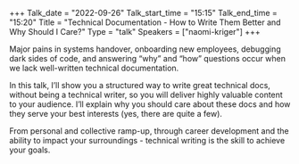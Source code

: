 +++
Talk_date = "2022-09-26"
Talk_start_time = "15:15"
Talk_end_time = "15:20"
Title = "Technical Documentation - How to Write Them Better and Why Should I Care?"
Type = "talk"
Speakers = ["naomi-kriger"]
+++

Major pains in systems handover, onboarding new employees, debugging dark sides of code, and answering “why” and “how” questions occur when we lack well-written technical documentation.

In this talk, I’ll show you a structured way to write great technical docs, without being a technical writer, so you will deliver highly valuable content to your audience. I’ll explain why you should care about these docs and how they serve your best interests (yes, there are quite a few).

From personal and collective ramp-up, through career development and the ability to impact your surroundings - technical writing is the skill to achieve your goals.